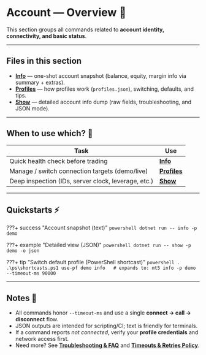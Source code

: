 # Account — Overview 🧭

This section groups all commands related to **account identity, connectivity, and basic status**.

---

## Files in this section

* **[Info](./Info.md)** — one-shot account snapshot (balance, equity, margin info via summary + extras).
* **[Profiles](./Profiles.md)** — how profiles work (`profiles.json`), switching, defaults, and tips.
* **[Show](./Show.md)** — detailed account info dump (raw fields, troubleshooting, and JSON mode).

---

## When to use which? 🤔

| Task                                                | Use          |
| --------------------------------------------------- | ------------ |
| Quick health check before trading                   | **[Info](./Info.md)**     |
| Manage / switch connection targets (demo/live)      | **[Profiles](./Profiles.md)** |
| Deep inspection (IDs, server clock, leverage, etc.) | **[Show](./Show.md)**     |

---

## Quickstarts ⚡

???+ success "Account snapshot (text)"
    ```powershell
    dotnet run -- info -p demo
    ```

???+ example "Detailed view (JSON)"
    ```powershell
    dotnet run -- show -p demo -o json
    ```

???+ tip "Switch default profile (PowerShell shortcast)"
    ```powershell
    . .\ps\shortcasts.ps1
    use-pf demo
    info   # expands to: mt5 info -p demo --timeout-ms 90000
    ```

---

## Notes 📝

* All commands honor `--timeout-ms` and use a single **connect → call → disconnect** flow.
* JSON outputs are intended for scripting/CI; text is friendly for terminals.
* If a command reports *not connected*, verify your **profile credentials** and network access first.
* Need more? See **[Troubleshooting & FAQ](../Troubleshooting%28FAQ%29.md)** and **[Timeouts & Retries Policy](../Timeouts_RetriesPolicy.md)**.
